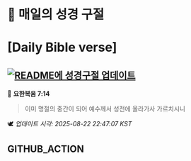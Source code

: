# 🙏 매일의 성경 구절
# [Daily Bible verse]
## [![README에 성경구절 업데이트](https://github.com/DONGSUKA/first_test/actions/workflows/update-readme-bible.yml/badge.svg)](https://github.com/DONGSUKA/first_test/actions/workflows/update-readme-bible.yml)
<!-- START_BIBLE_VERSE -->
📖 **요한복음 7:14**
> 이미 명절의 중간이 되어 예수께서 성전에 올라가사 가르치시니

🕊️ _업데이트 시각: 2025-08-22 22:47:07 KST_
  <!-- END_BIBLE_VERSE -->
## GITHUB_ACTION
